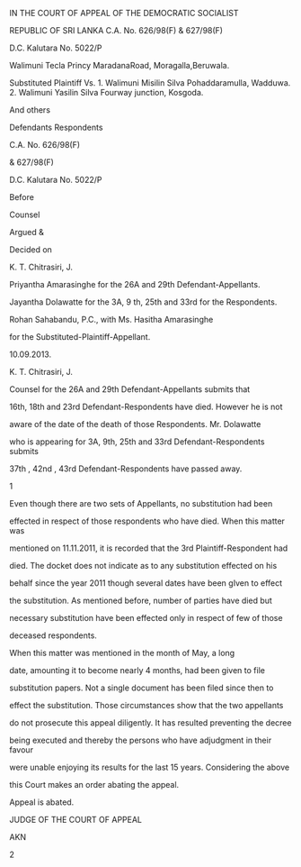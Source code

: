 IN THE COURT OF APPEAL OF THE DEMOCRATIC SOCIALIST

REPUBLIC OF SRI LANKA C.A. No. 626/98(F) & 627/98(F)

D.C. Kalutara No. 5022/P

Walimuni Tecla Princy MaradanaRoad, Moragalla,Beruwala.

Substituted Plaintiff Vs. 1. Walimuni Misilin Silva Pohaddaramulla, Wadduwa. 2. Walimuni Yasilin Silva Fourway junction, Kosgoda.

And others

Defendants Respondents

C.A. No. 626/98(F)

& 627/98(F)

D.C. Kalutara No. 5022/P

Before

Counsel

Argued &

Decided on

K. T. Chitrasiri, J.

Priyantha Amarasinghe for the 26A and 29th Defendant-Appellants.

Jayantha Dolawatte for the 3A, 9 th, 25th and 33rd for the Respondents.

Rohan Sahabandu, P.C., with Ms. Hasitha Amarasinghe

for the Substituted-Plaintiff-Appellant.

10.09.2013.

K. T. Chitrasiri, J.

Counsel for the 26A and 29th Defendant-Appellants submits that

16th, 18th and 23rd Defendant-Respondents have died. However he is not

aware of the date of the death of those Respondents. Mr. Dolawatte

who is appearing for 3A, 9th, 25th and 33rd Defendant-Respondents submits

37th , 42nd , 43rd Defendant-Respondents have passed away.

1

Even though there are two sets of Appellants, no substitution had been

effected in respect of those respondents who have died. When this matter was

mentioned on 11.11.2011, it is recorded that the 3rd Plaintiff-Respondent had

died. The docket does not indicate as to any substitution effected on his

behalf since the year 2011 though several dates have been gIven to effect

the substitution. As mentioned before, number of parties have died but

necessary substitution have been effected only in respect of few of those

deceased respondents.

When this matter was mentioned in the month of May, a long

date, amounting it to become nearly 4 months, had been given to file

substitution papers. Not a single document has been filed since then to

effect the substitution. Those circumstances show that the two appellants

do not prosecute this appeal diligently. It has resulted preventing the decree

being executed and thereby the persons who have adjudgment in their favour

were unable enjoying its results for the last 15 years. Considering the above

this Court makes an order abating the appeal.

Appeal is abated.

JUDGE OF THE COURT OF APPEAL

AKN

2